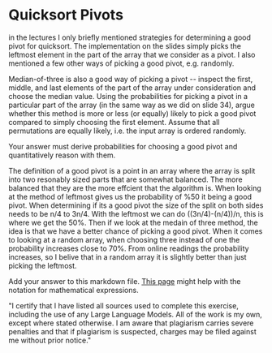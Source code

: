 # Quicksort Pivots

in the lectures I only briefly mentioned strategies for determining a good pivot
for quicksort. The implementation on the slides simply picks the leftmost
element in the part of the array that we consider as a pivot. I also mentioned a
few other ways of picking a good pivot, e.g. randomly.

Median-of-three is also a good way of picking a pivot -- inspect the first,
middle, and last elements of the part of the array under consideration and
choose the median value. Using the probabilities for picking a pivot in a
particular part of the array (in the same way as we did on slide 34), argue
whether this method is more or less (or equally) likely to pick a good pivot
compared to simply choosing the first element. Assume that all permutations are
equally likely, i.e. the input array is ordered randomly.

Your answer must derive probabilities for choosing a good pivot and
quantitatively reason with them.

The definition of a good pivot is a point in an array where the array is split into two resonably sized parts that are somewhat balanced. The more balanced that they are the more effcient that the algorithm is. When looking at the method of leftmost gives us the probability of %50 it being a good pivot. When determining if its a good pivot the size of the split on both sides needs to be n/4 to 3n/4. With the leftmost we can do ((3n/4)-(n/4))/n, this is where we get the 50%. Then if we look at the medain of three method, the idea is that we have a better chance of picking a good pivot. When it comes to looking at a random array, when choosing three instead of one the probability increases close to 70%. From online readings the probability increases, so I belive that in a random array it is slightly better than just picking the leftmost. 


Add your answer to this markdown file. [This
page](https://docs.github.com/en/get-started/writing-on-github/working-with-advanced-formatting/writing-mathematical-expressions)
might help with the notation for mathematical expressions.

"I certify that I have listed all sources used to complete this exercise, including the use of any Large Language Models. All of the work is my own, except where stated otherwise. I am aware that plagiarism carries severe penalties and that if plagiarism is suspected, charges may be filed against me without prior notice."

